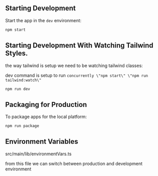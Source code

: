## Starting Development

Start the app in the `dev` environment:

```bash
npm start
```

## Starting Development With Watching Tailwind Styles.

the way tailwind is setup we need to be watching tailwind classes:

dev command is setup to run `concurrently \"npm start\" \"npm run tailwind:watch\"`

```bash
npm run dev
```

## Packaging for Production

To package apps for the local platform:

```bash
npm run package
```

## Environment Variables

src/main/lib/environmentVars.ts

from this file we can switch between production and development environment
